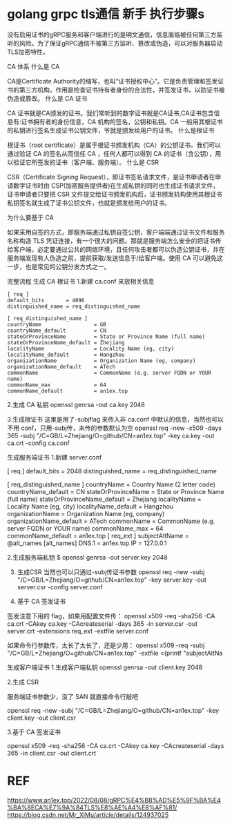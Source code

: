 
# golang grpc tls通信 新手 执行步骤s
没有启用证书的gRPC服务和客户端进行的是明文通信，信息面临被任何第三方监听的风险。为了保证gRPC通信不被第三方监听、篡改或伪造，可以对服务器启动TLS加密特性。

CA 体系
什么是 CA

CA是Certificate Authority的缩写，也叫“证书授权中心”。它是负责管理和签发证书的第三方机构，作用是检查证书持有者身份的合法性，并签发证书，以防证书被伪造或篡改。
什么是 CA 证书

CA 证书就是CA颁发的证书。我们常听到的数字证书就是CA证书,CA证书包含信息有:证书拥有者的身份信息，CA 机构的签名，公钥和私钥。CA 一般用其根证书的私钥进行签名生成证书公钥文件，爷就是颁发给用户的证书。
什么是根证书

根证书（root certificate）是属于根证书颁发机构（CA）的公钥证书。我们可以通过验证 CA 的签名从而信任 CA ，任何人都可以得到 CA 的证书（含公钥），用以验证它所签发的证书（客户端、服务端）。
什么是 CSR

CSR（Certificate Signing Request），即证书签名请求文件，是证书申请者在申请数字证书时由 CSP(加密服务提供者)在生成私钥的同时也生成证书请求文件，证书申请者只要把 CSR 文件提交给证书颁发机构后，证书颁发机构使用其根证书私钥签名就生成了证书公钥文件，也就是颁发给用户的证书。

为什么要基于 CA

如果采用自签的方式，即服务端通过私钥自签公钥，客户端端通过证书文件和服务名称构造 TLS 凭证连接，有一个很大的问题。那就是服务端怎么安全的把证书传给客户端，必定要通过公共的网络环境，且任何攻击者都可以伪造公钥证书，并在服务端发现有人伪造之前，提前获取/发送信息于/给客户端。使用 CA 可以避免这一步，也是常见的公钥分发方式之一。

完整流程
生成 CA 根证书
1.新建 ca.conf 来放相关信息

```
[ req ]
default_bits       = 4096
distinguished_name = req_distinguished_name

[ req_distinguished_name ]
countryName                 = GB
countryName_default         = CN
stateOrProvinceName         = State or Province Name (full name)
stateOrProvinceName_default = Zhejiang
localityName                = Locality Name (eg, city)
localityName_default        = Hangzhou
organizationName            = Organization Name (eg, company)
organizationName_default    = ATech
commonName                  = CommonName (e.g. server FQDN or YOUR name)
commonName_max              = 64
commonName_default          = an1ex.top
```
2.生成 CA 私钥
openssl genrsa -out ca.key 2048

3.生成根证书
这里是用了-subjflag 来传入非 ca.conf 中默认的信息，当然也可以不用 conf，只用-subj传，未传的参数默认为空
openssl req -new -x509 -days 365 -subj "/C=GB/L=Zhejiang/O=github/CN=an1ex.top" -key ca.key -out ca.crt -config ca.conf


生成服务端证书
1.新建 server.conf

[ req ]
default_bits       = 2048
distinguished_name = req_distinguished_name

[ req_distinguished_name ]
countryName                 = Country Name (2 letter code)
countryName_default         = CN
stateOrProvinceName         = State or Province Name (full name)
stateOrProvinceName_default = Zhejiang
localityName                = Locality Name (eg, city)
localityName_default        = Hangzhou
organizationName            = Organization Name (eg, company)
organizationName_default    = ATech
commonName                  = CommonName (e.g. server FQDN or YOUR name)
commonName_max              = 64
commonName_default          = an1ex.top
[ req_ext ]
subjectAltName = @alt_names
[alt_names]
DNS.1   = an1ex.top
IP      = 127.0.0.1

2.生成服务端私钥
$ openssl genrsa -out server.key 2048

3. 生成CSR
当然也可以只通过-subj传证书参数
openssl req -new  -subj "/C=GB/L=Zhejiang/O=github/CN=an1ex.top" -key server.key -out server.csr -config server.conf

4. 基于 CA 签发证书

签发注意下用的 flag，如果用配置文件传：
openssl x509 -req -sha256 -CA ca.crt -CAkey ca.key -CAcreateserial -days 365 -in server.csr -out server.crt -extensions req_ext -extfile server.conf

如果命令行参数传，太长了太长了，还是少用：
openssl x509 -req -subj "/C=GB/L=Zhejiang/O=github/CN=an1ex.top" -extfile <(printf "subjectAltNa


生成客户端证书
1.生成客户端私钥
openssl genrsa -out client.key 2048

2.生成 CSR

服务端证书参数少，没了 SAN 就直接命令行敲吧

openssl req -new -subj "/C=GB/L=Zhejiang/O=github/CN=an1ex.top" -key client.key -out client.csr

3.基于 CA 签发证书


openssl x509 -req -sha256 -CA ca.crt -CAkey ca.key -CAcreateserial -days 365 -in client.csr -out client.crt



# REF
https://www.an1ex.top/2022/08/08/gRPC%E4%B8%AD%E5%9F%BA%E4%BA%8ECA%E7%9A%84TLS%E8%AE%A4%E8%AF%81/
https://blog.csdn.net/Mr_XiMu/article/details/124937025